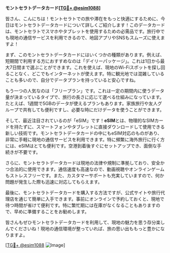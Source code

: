 **モントセラトデータカード[[TG💪+ @esim1088](https://t.me/s/esim1088)]**

皆さん、こんにちは！モントセラトでの旅や滞在をもっと快適にするために、今日はモントセラトデータカードについて詳しくご紹介します！このデータカードは、モントセラトでスマホやタブレットを使用するための必需品です。旅行中でも現地の通信サービスを利用できるので、地図アプリやSNSもスムーズに使えますよ！

まず、このモントセラトデータカードにはいくつかの種類があります。例えば、短期間で利用する方におすすめなのは「デイリーパッケージ」。これは1日から最大7日間まで選ぶことができます。これを使えば、現地のWi-Fiスポットを探し回ることなく、どこでもインターネットが使えます。特に観光地では混雑していることも多いので、自分でデータプランを持っていると安心ですね。

もう一つの人気なのは「フリープラン」です。これは一定の期間内に使うデータ量が決まっているタイプで、旅行の長さに応じて選べる仕組みになっています。たとえば、1週間で5GBのデータが使えるプランもあります。家族旅行や友人グループで共有しても便利ですし、必要な時にだけデータを使うことができます。

そして、最近注目されているのが「eSIM」です！**eSIM**とは、物理的なSIMカードを持たずに、スマートフォンやタブレットに直接ダウンロードして使用できる新しい技術です。モントセラトデータカードの中にもeSIM対応のものがあり、非常に手軽に現地の通信サービスを利用できます。特に頻繁に海外旅行に行く方には、eSIMはとても便利です。空港到着後すぐにセットアップでき、面倒な手続きが不要です。

さらに、モントセラトデータカードは現地の法律や規制に準拠しており、安全かつ合法的に使用できます。通信速度も高速なので、動画視聴やオンラインゲームもストレスフリーです。また、カスタマーサポートも充実していますので、何か問題が発生した際も迅速に対応してもらえます。

最後に、モントセラトデータカードを購入する方法ですが、公式サイトや旅行代理店を通じて簡単に入手できます。事前にオンラインで予約しておくと、現地で待つ時間が省けて便利です。特に繁忙期には在庫がなくなることもありますので、早めに準備することをお勧めします。

皆さんもぜひモントセラトデータカードを利用して、現地の魅力を思う存分楽しんでくださいね！現地の通信環境が整っていれば、旅の思い出ももっと豊かになりますよ。

[[TG💪+ @esim1088](https://t.me/s/esim1088) ![Image](https://i.postimg.cc/Y0z9fWf4/image.png)]